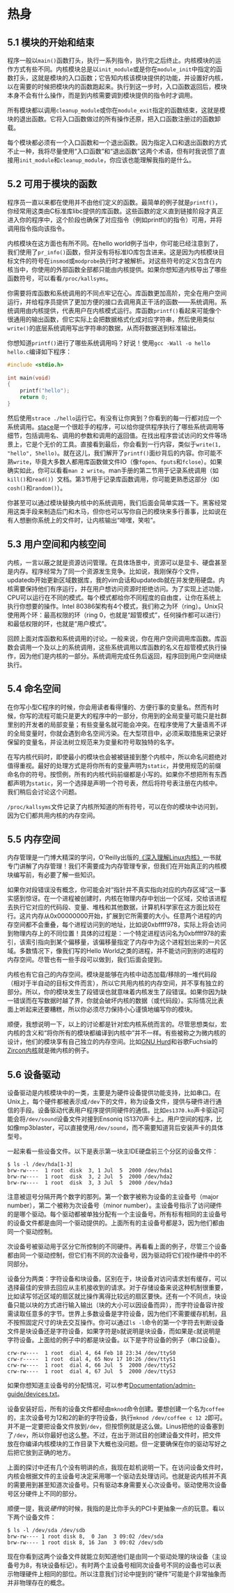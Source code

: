 # 热身

## 5.1 模块的开始和结束

程序一般以`main()`函数打头，执行一系列指令，执行完之后终止。内核模块的运作方式有些不同。内核模块总是以`init_module`或是你在`module_init`中指定的函数打头，这就是模块的入口函数；它告知内核该模块提供的功能，并设置好内核，以在需要的时候把模块内的函数跑起来。执行到这一步时，入口函数返回后，模块本身不会有什么操作，而是到内核需要调到模块提供的指令时才调用。

所有模块都以调用`cleanup_module`或你在`module_exit`指定的函数结束，这就是模块的退出函数。它将入口函数做过的所有操作还原，把入口函数注册过的函数卸载。

每个模块都必须有一个入口函数和一个退出函数。因为指定入口和退出函数的方式不止一种，我将尽量使用“入口函数”和“退出函数”这两个术语，但有时我说惯了直接用`init_module`和`cleanup_module`，你应该也能理解我指的是什么。

## 5.2 可用于模块的函数

程序员一直以来都在使用并不由他们定义的函数。最简单的例子就是`printf()`，你经常用这类由C标准库libc提供的库函数。这些函数的定义直到链接阶段才真正进入你的程序中，这个阶段也确保了对应指令（例如printf()的指令）可用，并将调用指令指向该指令。

内核模块在这方面也有所不同。在hello world例子当中，你可能已经注意到了，我们使用了`pr_info()`函数，但并没有将标准IO库包含进来。这是因为内核模块目标文件的符号在`insmod`或`modprobe`执行时才被解析。对这些符号的定义包含在内核当中，你使用的外部函数全部都只能由内核提供。如果你想知道内核导出了哪些函数符号，可以看看`/proc/kallsyms`。

你需要将库函数和系统调用的不同点牢记在心。库函数更加高阶，完全在用户空间运行，并给程序员提供了更加方便的接口去调用真正干活的函数——系统调用。系统调用由内核提供，代表用户在内核模式运行。库函数`printf()`看起来可能像个很通用的输出函数，但它实际上会把数据格式化成对应字符串，然后使用类似`write()`的底层系统调用写出字符串的数据，从而将数据送到标准输出。

你想知道`printf()`进行了哪些系统调用吗？好说！使用`gcc -Wall -o hello hello.c`编译如下程序：

```c
#include <stdio.h> 
 
int main(void) 
{ 
    printf("hello"); 
    return 0; 
}
```

然后使用`strace ./hello`运行它。有没有让你爽到？你看到的每一行都对应一个系统调用。[stace](https://strace.io/)是一个很趁手的程序，可以给你提供程序执行了哪些系统调用等细节，包括调用名、调用的参数和调用的返回值。在找出程序尝试访问的文件等场景上，它是个无价的工具。直接看到最后，你会看到一行内容，类似于`write(1, "hello", 5hello)`。就在这儿，我们解开了`printf()`面纱背后的内容。你可能不熟`write`，毕竟大多数人都用库函数做文件IO（像`fopen`、`fputs`和`fclose`）。如果确实如此，你可以看看`man 2 write`。man手册的第二节用于记录系统调用（如`kill()`和`read()`）文档。第3节用于记录库函数调用，你可能更熟悉这部分（如`cosh()`和`random()`）。

你甚至可以通过模块替换内核中的系统调用，我们后面会简单实践一下。黑客经常用这类手段来制造后门和木马，但你也可以写你自己的模块来多行善事，比如说在有人想删你系统上的文件时，让内核输出“啼嘿，笑啦”。

## 5.3 用户空间和内核空间

内核，一言以蔽之就是资源访问管理。在具体场景中，资源可以是显卡、硬盘甚至是内存。程序经常为了同一个资源发生竞争。比如说，我刚保存个文件，updatedb开始更新区域数据库，我的vim会话和updatedb就在并发使用硬盘。内核需要保持他们有序运行，并在用户想访问资源时拒绝访问。为了实现上述功能，CPU可以运行在不同的模式。每个模式都给你不同程度的自由度，让你在系统上执行你想要的操作。Intel 80386架构有4个模式，我们称之为环（ring）。Unix只使用两个环：最高权限的环（ring 0，也就是“超管模式”，任何操作都可以进行）和最低权限的环，也就是“用户模式”。

回顾上面对库函数和系统调用的讨论。一般来说，你在用户空间调用库函数。库函数会调用一个及以上的系统调用，这些系统调用以库函数的名义在超管模式执行操作，因为他们是内核的一部分。系统调用完成任务后返回，程序回到用户空间继续执行。

## 5.4 命名空间

在你写小型C程序的时候，你会用读者看得懂的、方便行事的变量名。然而有时候，你写的流程可能只是更大的程序中的一部分，你用到的全局变量可能只是社群里别的开发者的局部变量；有些变量名就可能会冲突。在程序使用了大量语焉不详的全局变量时，你就会遇到命名空间污染。在大型项目中，必须采取措施来记录好保留的变量名，并设法树立规范来为变量和符号取独特的名字。

在写内核代码时，即使最小的模块也会被被链接到整个内核中，所以命名问题绝对值得重视。最好的处理方式是将你所有的变量声明为`static`，并使用规范的前缀命名你的符号。按惯例，所有的内核代码前缀都是小写的。如果你不想把所有东西都声明为`static`，另一个选择是声明一个符号表，然后将符号表注册在内核中。我们稍后会讨论这个问题。

`/proc/kallsyms`文件记录了内核所知道的所有符号，可以在你的模块中访问到，因为它们都共用内核的内存空间。

## 5.5 内存空间

内存管理是一门博大精深的学问，O'Reilly出版的[《深入理解Linux内核》](https://www.oreilly.com/library/view/understanding-the-linux/0596005652/)一书就专门讲解了内存管理！我们不需要成为内存管理专家，但我们在开始真正的内核模块编写前，有必要了解一些知识。

如果你对段错误没有概念，你可能会对“指针并不真实指向对应的内存区域”这一事实感到惊讶。在一个进程被创建时，内核在物理内存中划出一个区域，交给该进程去执行它对应的代码段、变量、堆栈和其他数据，计算机科学家在这方面比较在行。这片内存从0x00000000开始，扩展到它所需要的大小。任意两个进程的内存空间都不会重叠，每个进程访问到的地址，比如说0xbffff978，实际上将会访问到物理内存上的不同位置！具体的过程是：一个特定进程访问名为0xbffff978的索引，该索引指向到某个偏移量，该偏移量指定了内存中为这个进程划出来的一片区域。多数情况下，像我们写的Hello World之类的进程，并不能访问到别的进程的内存空间。尽管也有一些手段可以做到，我们后面会提到。

内核也有它自己的内存空间。模块是能够在内核中动态加载/移除的一堆代码段（相对于半自动的目标文件而言），所以它共用内核的内存空间，并不享有独立的部分。所以，你的模块发生了段错误也就意味着内核发生了段错误。如果你因为缺一错误而在写数据时越了界，你就会破坏内核的数据（或代码段）。实际情况比表面上听起来还要糟糕，所以你必须尽力保持小心谨慎地编写你的模块。

顺便，我想说明一下，以上的讨论都是针对宏内核系统而言的。尽管思想类似，宏内核的含义和“将你所有的模块都编译到内核中”并不一样。有些被称之为微内核的设计，他们的模块享有自己独立的内存空间。比如[GNU Hurd](https://www.gnu.org/software/hurd/)和谷歌Fuchsia的[Zircon内核](https://fuchsia.dev/fuchsia-src/concepts/kernel)就是微内核的例子。

## 5.6 设备驱动

设备驱动是内核模块中的一类，主要是为硬件设备提供功能支持，比如串口。在Unix上，每个硬件都被表示成`/dev`下的文件，称为设备文件，提供与硬件进行通信的手段。设备驱动代表用户程序提供同硬件的通信。比如`es1370.ko`声卡驱动可能会将`/dev/sound`设备文件对接到Ensoniq IS1370声卡上。用户空间的程序，比如像mp3blaster，可以直接使用`/dev/sound`，而不需要知道背后安装声卡的具体型号。

一起来看一些设备文件。以下是表示第一块主IDE硬盘前三个分区的设备文件：

```plaintext
$ ls -l /dev/hda[1-3]
brw-rw----  1 root  disk  3, 1 Jul  5  2000 /dev/hda1
brw-rw----  1 root  disk  3, 2 Jul  5  2000 /dev/hda2
brw-rw----  1 root  disk  3, 3 Jul  5  2000 /dev/hda3
```

注意被逗号分隔开两个数字的那列。第一个数字被称为设备的主设备号（major number），第二个被称为次设备号（minor number）。主设备号指示了访问硬件的是哪个驱动。每个驱动都被单独分配有一个主设备号。所有标有相同的主设备号的设备文件都是由同一个驱动提供的。上面所有的主设备号都是3，因为他们都由同一个驱动控制。

次设备号被驱动用于区分它所控制的不同硬件。再看看上面的例子，尽管三个设备都由同一个驱动控制，但它们有不同的次设备号，因为驱动将它们视作硬件中的不同部分。

设备分为两类：字符设备和块设备。区别在于，块设备对访问请求划有缓存，可以选择最佳的安排去回应从主机接收到的请求。对于存储设备来说这种机制很重要，比如读写邻近区域的扇区就比操作离得比较远的扇区要快。还有一个不同点，块设备只能以块的方式进行输入输出（块的大小可以因设备而异），而字符设备容许按需读取任意多的字节。世界上多数设备是字符设备，因为他们不需要缓存机制，且不按照固定尺寸的块去交互操作。你可以通过`ls -l`命令的第一个字符去判断设备文件是块设备还是字符设备，如果字符是`b`就说明是块设备，而如果是`c`就说明是字符设备。上面给的例子中的都是块设备。以下是字符设备的例子（串口设备）。

```plaintext
crw-rw----  1 root  dial 4, 64 Feb 18 23:34 /dev/ttyS0
crw-r-----  1 root  dial 4, 65 Nov 17 10:26 /dev/ttyS1
crw-rw----  1 root  dial 4, 66 Jul  5  2000 /dev/ttyS2
crw-rw----  1 root  dial 4, 67 Jul  5  2000 /dev/ttyS3
```

如果你想知道主设备号的分配情况，可以参考[Documentation/admin-guide/devices.txt](https://git.kernel.org/pub/scm/linux/kernel/git/stable/linux.git/tree/Documentation/admin-guide/devices.txt)。

设备安装好后，所有的设备文件都经由`mknod`命令创建。要想创建一个名为`coffee`的，主次设备号为12和2的新的字符设备，执行`mknod /dev/coffee c 12 2`即可。并不是一定要把设备文件放到`/dev`，但按惯例就是这么做。Linus把他的设备塞到了`/dev`，所以你最好也这么整。不过，在出于测试目的创建设备文件时，把文件放在你编译内核模块的工作目录下大概也没问题。但一定要确保在你的驱动写好之后把它放到正确的地方。

上面的探讨中还有几个没有明讲的点，我现在趁机说明一下。在访问设备文件时，内核会根据文件的主设备号决定采用哪一个驱动去处理访问。也就是说内核并不真的需要用到甚至知道次设备号。只有驱动本身需要关心次设备号。驱动使用次设备号区分硬件上不同的部分。

顺便一提，我说*硬件*的时候，我指的是比你手头的PCI卡更抽象一点的玩意。看以下两个设备文件：

```plaintext
$ ls -l /dev/sda /dev/sdb
brw-rw---- 1 root disk 8,  0 Jan  3 09:02 /dev/sda
brw-rw---- 1 root disk 8, 16 Jan  3 09:02 /dev/sdb
```

现在你看到这两个设备文件就能立刻知道他们是由同一个驱动处理的块设备（主设备号为8，有块设备标记）。有时两个主设备号相同次设备号不同的设备也可以表示物理硬件上相同的部位。所以注意我们讨论中提到的“硬件”可能是个非常抽象而并非物理存在的概念。